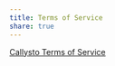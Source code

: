 ```yaml
---
title: Terms of Service
share: true
---
```


[Callysto Terms of Service](https://github.com/imuniyat/callysto.github.io/blob/main/assets/CallystoTermsofService-July2019.pdf)